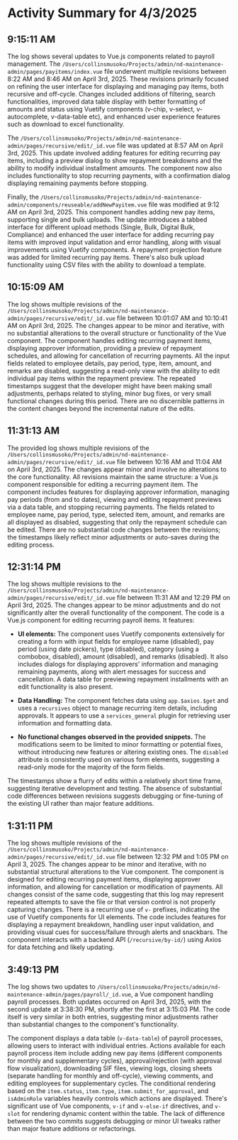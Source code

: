 # Activity Summary for 4/3/2025

## 9:15:11 AM
The log shows several updates to Vue.js components related to payroll management.  The `/Users/collinsmusoko/Projects/admin/nd-maintenance-admin/pages/payitems/index.vue` file underwent multiple revisions between 8:22 AM and 8:46 AM on April 3rd, 2025. These revisions primarily focused on refining the user interface for displaying and managing pay items, both recursive and off-cycle. Changes included additions of filtering, search functionalities, improved data table display with better formatting of amounts and status using Vuetify components (v-chip, v-select, v-autocomplete, v-data-table etc), and enhanced user experience features such as download to excel functionality.


The `/Users/collinsmusoko/Projects/admin/nd-maintenance-admin/pages/recursive/edit/_id.vue` file was updated at 8:57 AM on April 3rd, 2025. This update involved adding features for editing recurring pay items, including a preview dialog to show repayment breakdowns and the ability to modify individual installment amounts.  The component now also includes functionality to stop recurring payments, with a confirmation dialog displaying remaining payments before stopping.


Finally, the `/Users/collinsmusoko/Projects/admin/nd-maintenance-admin/components/reuseable/addNewPayitem.vue` file was modified at 9:12 AM on April 3rd, 2025. This component handles adding new pay items, supporting single and bulk uploads.  The update introduces a tabbed interface for different upload methods (Single, Bulk, Digital Bulk, Compliance) and enhanced the user interface for adding recurring pay items with improved input validation and error handling, along with visual improvements using Vuetify components.  A repayment projection feature was added for limited recurring pay items.  There's also bulk upload functionality using CSV files with the ability to download a template.


## 10:15:09 AM
The log shows multiple revisions of the `/Users/collinsmusoko/Projects/admin/nd-maintenance-admin/pages/recursive/edit/_id.vue` file between 10:01:07 AM and 10:10:41 AM on April 3rd, 2025.  The changes appear to be minor and iterative, with no substantial alterations to the overall structure or functionality of the Vue component.  The component handles editing recurring payment items, displaying approver information, providing a preview of repayment schedules, and allowing for cancellation of recurring payments.  All the input fields related to employee details, pay period, type, item, amount, and remarks are disabled, suggesting a read-only view with the ability to edit individual pay items within the repayment preview. The repeated timestamps suggest that the developer might have been making small adjustments, perhaps related to styling, minor bug fixes, or very small functional changes during this period.  There are no discernible patterns in the content changes beyond the incremental nature of the edits.


## 11:31:13 AM
The provided log shows multiple revisions of the `/Users/collinsmusoko/Projects/admin/nd-maintenance-admin/pages/recursive/edit/_id.vue` file between 10:16 AM and 11:04 AM on April 3rd, 2025.  The changes appear minor and involve no alterations to the core functionality.  All revisions maintain the same structure: a Vue.js component responsible for editing a recurring payment item.  The component includes features for displaying approver information, managing pay periods (from and to dates),  viewing and editing repayment previews via a data table, and stopping recurring payments.  The fields related to employee name, pay period, type, selected item, amount, and remarks are all displayed as disabled, suggesting that only the repayment schedule can be edited.  There are no substantial code changes between the revisions; the timestamps likely reflect minor adjustments or auto-saves during the editing process.


## 12:31:14 PM
The log shows multiple revisions to the `/Users/collinsmusoko/Projects/admin/nd-maintenance-admin/pages/recursive/edit/_id.vue` file between 11:31 AM and 12:29 PM on April 3rd, 2025.  The changes appear to be minor adjustments and do not significantly alter the overall functionality of the component.  The code is a Vue.js component for editing recurring payroll items.  It features:

* **UI elements:**  The component uses Vuetify components extensively for creating a form with input fields for employee name (disabled), pay period (using date pickers), type (disabled), category (using a combobox, disabled), amount (disabled), and remarks (disabled).  It also includes dialogs for displaying approvers' information and managing remaining payments, along with alert messages for success and cancellation. A data table for previewing repayment installments with an edit functionality is also present.

* **Data Handling:** The component fetches data using `app.$axios.$get` and uses a `recursives` object to manage recurring item details, including approvals. It appears to use a `services_general` plugin for retrieving user information and formatting data.

* **No functional changes observed in the provided snippets.**  The modifications seem to be limited to minor formatting or potential fixes, without introducing new features or altering existing ones.  The `disabled` attribute is consistently used on various form elements, suggesting a read-only mode for the majority of the form fields.


The timestamps show a flurry of edits within a relatively short time frame, suggesting iterative development and testing.  The absence of substantial code differences between revisions suggests debugging or fine-tuning of the existing UI rather than major feature additions.


## 1:31:11 PM
The log shows multiple revisions of the `/Users/collinsmusoko/Projects/admin/nd-maintenance-admin/pages/recursive/edit/_id.vue` file between 12:32 PM and 1:05 PM on April 3, 2025.  The changes appear to be minor and iterative, with no substantial structural alterations to the Vue component.  The component is designed for editing recurring payment items, displaying approver information, and allowing for cancellation or modification of payments.  All changes consist of the same code, suggesting that this log may represent repeated attempts to save the file or that version control is not properly capturing changes. There is a recurring use of `v-` prefixes, indicating the use of Vuetify components for UI elements.  The code includes features for displaying a repayment breakdown, handling user input validation, and providing visual cues for success/failure through alerts and snackbars.  The component interacts with a backend API (`/recursive/by-id/`) using Axios for data fetching and likely updating.


## 3:49:13 PM
The log shows two updates to `/Users/collinsmusoko/Projects/admin/nd-maintenance-admin/pages/payroll/_id.vue`, a Vue component handling payroll processes.  Both updates occurred on April 3rd, 2025, with the second update at 3:38:30 PM, shortly after the first at 3:15:03 PM. The code itself is very similar in both entries, suggesting minor adjustments rather than substantial changes to the component's functionality.

The component displays a data table (`v-data-table`) of payroll processes, allowing users to interact with individual entries.  Actions available for each payroll process item include adding new pay items (different components for monthly and supplementary cycles), approval/rejection (with approval flow visualization), downloading SIF files, viewing logs, closing sheets (separate handling for monthly and off-cycle), viewing comments, and editing employees for supplementary cycles.  The conditional rendering based on the `item.status`, `item.type`, `item.submit_for_approval`, and `isAdminRole` variables heavily controls which actions are displayed.  There's significant use of Vue components,  `v-if` and `v-else-if` directives, and `v-slot` for rendering dynamic content within the table. The lack of difference between the two commits suggests debugging or minor UI tweaks rather than major feature additions or refactorings.

